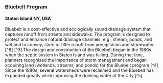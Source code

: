 ### Bluebelt Program 
#### Staten Island NY, USA

Bluebelt is a cost-effective and ecologically sound drainage system that captures runoff from streets and sidewalks. The program is designed to protect and enhance natural drainage channels, e.g., stream, ponds, and wetland to convey, store or filter runoff from precipitation and stormwater. [^8]
[^3] The design and construction of the Bluebelt began in the 1980s when the septic system in Staten Island was failing. During that time, planners recognized the importance of storm management and began acquiring land (wetlands, streams, and ponds) for the Bluebelt program.[^4] Since the 1980s, several watersheds were reclaimed and the Bluebelt has expanded greatly while improving the drinking water of the City.[^5]
